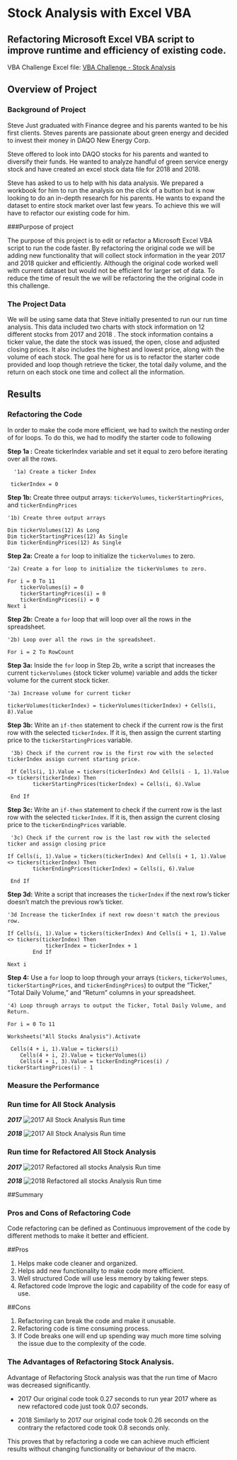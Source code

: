 # Stock Analysis with Excel VBA

## Refactoring Microsoft Excel VBA script to improve runtime and efficiency of existing code.

VBA Challenge Excel file: [VBA Challenge - Stock Analysis](https://github.com/awalindeep/Stock-Analysis/blob/main/VBA_Challenge.xlsm)

## Overview of Project

### Background of Project

Steve Just graduated with Finance degree and his parents wanted to be his first clients. Steves parents are passionate about green energy and decided to invest their money in DAQO New Energy Corp. 

Steve offered to look into DAQO stocks for his parents and wanted to diversify their funds. He wanted to analyze handful of green service energy stock and have created an excel stock data file for 2018 and 2018.

Steve has asked to us to help with his data analysis. We prepared a workbook for him to run the analysis on the click of a button but is now looking to do an in-depth research for his parents. He wants to expand the dataset to entire stock market over last few years.  To achieve this we will have to refactor our existing code for him.


###Purpose of project

The purpose of this project is to edit or refactor a Microsoft Excel VBA script to run the code faster. By refactoring the original code we will be adding new functionality that will collect stock information in the year 2017 and 2018 quicker and efficiently. Although the original code worked well with current dataset but would not be efficient for larger set of data. To reduce the time of result the we will be refactoring the the original code in this challenge.

### The Project Data

We will be using same data that Steve initially presented to run our run time analysis. This data  included two charts with stock information on 12 different stocks from 2017 and 2018 . The stock information contains a ticker value, the date the stock was issued, the open, close and adjusted closing prices. It also includes the highest and lowest price, along with the volume of each stock. The goal here for us is to refactor the starter code provided and loop though retrieve the ticker, the total daily volume, and the return on each stock one time and collect all the information. 

## Results

### Refactoring the Code

In order to make the code more efficient, we had to switch the nesting order of for loops. To do this, we had to modify the starter code to following 

**Step 1a :** Create tickerIndex variable and set it equal to zero before iterating over all the rows.

      '1a) Create a ticker Index
    
     tickerIndex = 0
     
**Step 1b:** Create three output arrays:  `tickerVolumes`,  `tickerStartingPrices`, and  `tickerEndingPrices`

    '1b) Create three output arrays
    
    Dim tickerVolumes(12) As Long
    Dim tickerStartingPrices(12) As Single
    Dim tickerEndingPrices(12) As Single
**Step 2a:** Create a  `for`  loop to initialize the  `tickerVolumes`  to zero.
    
    '2a) Create a for loop to initialize the tickerVolumes to zero.
    
    For i = 0 To 11
        tickerVolumes(i) = 0
        tickerStartingPrices(i) = 0
        tickerEndingPrices(i) = 0
    Next i
**Step 2b:** Create a  `for`  loop that will loop over all the rows in the spreadsheet.
   
    '2b) Loop over all the rows in the spreadsheet.
    
    For i = 2 To RowCount
**Step 3a:** Inside the  `for`  loop in Step 2b, write a script that increases the current  `tickerVolumes`  (stock ticker volume) variable and adds the ticker volume for the current stock ticker.
   
    '3a) Increase volume for current ticker
    
    tickerVolumes(tickerIndex) = tickerVolumes(tickerIndex) + Cells(i, 8).Value
    
**Step 3b:** Write an  `if-then`  statement to check if the current row is the first row with the selected  `tickerIndex`. If it is, then assign the current starting price to the  `tickerStartingPrices`  variable.  
     
     '3b) Check if the current row is the first row with the selected tickerIndex assign current starting price.
        
     If Cells(i, 1).Value = tickers(tickerIndex) And Cells(i - 1, 1).Value <> tickers(tickerIndex) Then
            tickerStartingPrices(tickerIndex) = Cells(i, 6).Value
        
     End If
  **Step 3c:** Write an  `if-then`  statement to check if the current row is the last row with the selected  `tickerIndex`. If it is, then assign the current closing price to the  `tickerEndingPrices`  variable.  
  
     '3c) Check if the current row is the last row with the selected ticker and assign closing price
        
    If Cells(i, 1).Value = tickers(tickerIndex) And Cells(i + 1, 1).Value <> tickers(tickerIndex) Then
            tickerEndingPrices(tickerIndex) = Cells(i, 6).Value
        
     End If
**Step 3d:** Write a script that increases the  `tickerIndex`  if the next row’s ticker doesn’t match the previous row’s ticker.
    
    '3d Increase the tickerIndex if next row doesn't match the previous row.
            
    If Cells(i, 1).Value = tickers(tickerIndex) And Cells(i + 1, 1).Value <> tickers(tickerIndex) Then
                tickerIndex = tickerIndex + 1
            End If

    Next i
**Step 4:** Use a  `for`  loop to loop through your arrays (`tickers`,  `tickerVolumes`,  `tickerStartingPrices`, and  `tickerEndingPrices`) to output the “Ticker,” “Total Daily Volume,” and “Return” columns in your spreadsheet.
   
    '4) Loop through arrays to output the Ticker, Total Daily Volume, and Return.
    
    For i = 0 To 11
    
    Worksheets("All Stocks Analysis").Activate
        
     Cells(4 + i, 1).Value = tickers(i)
        Cells(4 + i, 2).Value = tickerVolumes(i)
        Cells(4 + i, 3).Value = tickerEndingPrices(i) / tickerStartingPrices(i) - 1     


### Measure the Performance 

### Run time for All Stock Analysis

***2017***
 ![2017 All Stock Analysis Run time](https://github.com/awalindeep/Stock-Analysis/blob/main/Resources/2017_All_Stock_Analysis.png)

***2018***
![2017 All Stock Analysis Run time](https://github.com/awalindeep/Stock-Analysis/blob/main/Resources/2018_All_Stock_Analysis.png)

### Run time for Refactored All Stock Analysis

***2017***
![2017 Refactored all stocks Analysis Run time](https://github.com/awalindeep/Stock-Analysis/blob/main/Resources/VBA_Challenge_2017.png)

***2018***
![2018 Refactored all stocks Analysis Run time](https://github.com/awalindeep/Stock-Analysis/blob/main/Resources/VBA_Challenge_2018.png)



##Summary

### Pros and Cons of Refactoring Code

Code refactoring can be defined as Continuous improvement of the code by different methods to make it better and efficient. 

##Pros

 1. Helps make code cleaner and organized.
 2. Helps add new functionality to make code more efficient.
 3. Well structured Code will use less memory by taking fewer steps.
 4. Refactored code Improve the logic and capability of the code for easy of use.

##Cons

 1. Refactoring can break the code and make it unusable.
 2. Refactoring code is time consuming process.
 3. If Code breaks one will end up spending way much more time solving the issue due to the complexity of the code.

### The Advantages of Refactoring Stock Analysis.

Advantage of Refactoring Stock analysis was that the run time of Macro was decreased significantly. 

* 2017 
     Our original code took 0.27 seconds to run year 2017 where as new refactored code just took 0.07 seconds.

* 2018
Similarly to 2017 our original code took  0.26 seconds on the contrary the refactored code took 0.8 seconds only. 

This proves that by refactoring a code we can achieve much efficient results without changing functionality or behaviour of the macro. 

